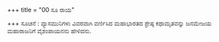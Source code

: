 +++
title = "00 ಸೂ ರಾಯ"

+++
ಸೂಚನೆ : ವ್ಯಾಸಮುನಿಗಳು ವಿವರವಾಗಿ ವರ್ಣಿಸಿದ ಮಹಾಭಾರತದ ಶ್ರೇಷ್ಠ ಕಥಾಮೃತವನ್ನು ಜನಮೇಜಯ ಮಹಾರಾಜನಿಗೆ ವೈಶಂಪಾಯನನು ಹೇಳಿದನು.